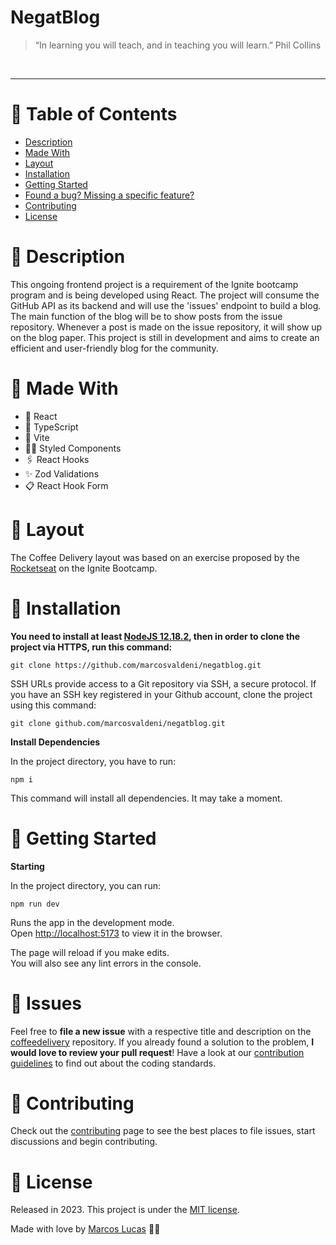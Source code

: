 # NegatBlog

> “In learning you will teach, and in teaching you will learn.” Phil Collins

<br />
<!-- <p align="center"><img src=".github/thumbnail.png?raw=true"/></p> -->

---

# :pushpin: Table of Contents
* [Description](#memo-description)
* [Made With](#rocket-made-with)
* [Layout](#handbag-layout)
* [Installation](#construction_worker-installation)
* [Getting Started](#runner-getting-started)
* [Found a bug? Missing a specific feature?](#bug-issues)
* [Contributing](#tada-contributing)
* [License](#closed_book-license)

# :memo: Description
This ongoing frontend project is a requirement of the Ignite bootcamp program and is being developed using React. The project will consume the GitHub API as its backend and will use the 'issues' endpoint to build a blog. The main function of the blog will be to show posts from the issue repository. Whenever a post is made on the issue repository, it will show up on the blog paper. This project is still in development and aims to create an efficient and user-friendly blog for the community.

# :rocket: Made With

* 💫 React
* 💠 TypeScript
* 💛 Vite
* 💅🏻 Styled Components
* 🖇 React Hooks
* ✨ Zod Validations
* 📋 React Hook Form

# :handbag: Layout
The Coffee Delivery layout was based on an exercise proposed by the [Rocketseat](https://www.rocketseat.com.br/) on the Ignite Bootcamp. 

# :construction_worker: Installation

**You need to install at least [NodeJS 12.18.2](https://nodejs.org/), then in order to clone the project via HTTPS, run this command:**

```git clone https://github.com/marcosvaldeni/negatblog.git```

SSH URLs provide access to a Git repository via SSH, a secure protocol. If you have an SSH key registered in your Github account, clone the project using this command:

```git clone github.com/marcosvaldeni/negatblog.git```

**Install Dependencies**

In the project directory, you have to run:

`npm i`

This command will install all dependencies. It may take a moment.

# :runner: Getting Started

**Starting**

In the project directory, you can run:

`npm run dev`

Runs the app in the development mode.\
Open [http://localhost:5173](http://localhost:5173) to view it in the browser.

The page will reload if you make edits.\
You will also see any lint errors in the console.

# :bug: Issues

Feel free to **file a new issue** with a respective title and description on the [coffeedelivery](https://github.com/marcosvaldeni/negatblog/issues) repository. If you already found a solution to the problem, **I would love to review your pull request**! Have a look at our [contribution guidelines](https://github.com/marcosvaldeni/negatblog/blob/master/CONTRIBUTING.md) to find out about the coding standards.

# :tada: Contributing

Check out the [contributing](https://github.com/marcosvaldeni/negatblog/blob/master/CONTRIBUTING.md) page to see the best places to file issues, start discussions and begin contributing.

# :closed_book: License

Released in 2023.
This project is under the [MIT license](https://github.com/marcosvaldeni/negatblog/blob/master/LICENSE).

Made with love by [Marcos Lucas](https://marcosvaldeni.dev) 💚🚀